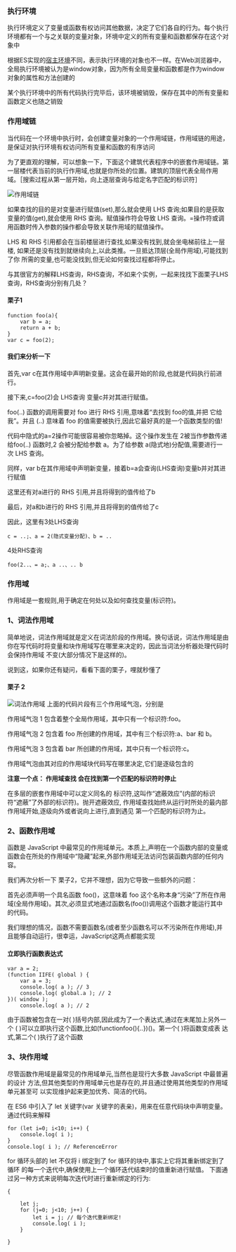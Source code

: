 ### 执行环境
执行环境定义了变量或函数有权访问其他数据，决定了它们各自的行为。每个执行环境都有一个与之关联的变量对象，环境中定义的所有变量和函数都保存在这个对象中


根据ES实现的[宿主环境](https://developer.mozilla.org/zh-CN/docs/Web/JavaScript/About_JavaScript#What_JavaScript_implementations_are_available.3F)不同，表示执行环境的对象也不一样。在Web浏览器中，全局执行环境被认为是window对象，因为所有全局变量和函数都是作为window对象的属性和方法创建的

某个执行环境中的所有代码执行完毕后，该环境被销毁，保存在其中的所有变量和函数定义也随之销毁

### 作用域链
当代码在一个环境中执行时，会创建变量对象的一个作用域链，作用域链的用途，是保证对执行环境有权访问所有变量和函数的有序访问


为了更直观的理解，可以想象一下，下面这个建筑代表程序中的嵌套作用域链。第一层楼代表当前的执行作用域,也就是你所处的位置。建筑的顶层代表全局作用域。［搜索过程从第一层开始，向上逐层查询与给定名字匹配的标识符］

![作用域链](https://static.oschina.net/uploads/img/201711/01110816_OkcI.jpg "作用域链")

如果查找的目的是对变量进行赋值(set),那么就会使用 LHS 查询;如果目的是获取变量的值(get),就会使用 RHS 查询。赋值操作符会导致 LHS 查询。=操作符或调用函数时传入参数的操作都会导致关联作用域的赋值操作。

LHS 和 RHS 引用都会在当前楼层进行查找,如果没有找到,就会坐电梯前往上一层楼, 如果还是没有找到就继续向上,以此类推。一旦抵达顶层(全局作用域),可能找到了你 所需的变量,也可能没找到,但无论如何查找过程都将停止。

与其很官方的解释LHS查询，RHS查询，不如来个实例，一起来找找下面栗子LHS查询，RHS查询分别有几处？
#### 栗子1
```
function foo(a){
    var b = a;
    return a + b;
}
var c = foo(2);
```
#### 我们来分析一下

首先,var c在其作用域中声明新变量。这会在最开始的阶段,也就是代码执行前进行。

接下来,c=foo(2)会 LHS查询 变量c并对其进行赋值。

foo(..) 函数的调用需要对 foo 进行 RHS 引用,意味着“去找到 foo的值,并把 它给我”。并且 (..) 意味着 foo 的值需要被执行,因此它最好真的是一个函数类型的值!

代码中隐式的a=2操作可能很容易被你忽略掉。这个操作发生在 2被当作参数传递给foo(..) 函数时,2 会被分配给参数  a。为了给参数 a(隐式地)分配值,需要进行一次 LHS 查询。

同样，var b在其作用域中声明新变量，接着b=a会查询(LHS查询)变量b并对其进行赋值

这里还有对a进行的 RHS 引用,并且将得到的值传给了b

最后，对a和b进行的 RHS 引用,并且将得到的值传给了c


因此，这里有3处LHS查询
```
c = ..;、a = 2(隐式变量分配)、b = ..
```
4处RHS查询
```
foo(2..、= a;、a ..、.. b
```

### 作用域
作用域是一套规则,用于确定在何处以及如何查找变量(标识符)。 

### 1、词法作用域
简单地说，词法作用域就是定义在词法阶段的作用域。换句话说，词法作用域是由你在写代码时将变量和块作用域写在哪里来决定的，因此当词法分析器处理代码时会保持作用域 不变(大部分情况下是这样的)。

说到这，如果你还有疑问，看看下面的栗子，哩就秒懂了

#### 栗子 2
![词法作用域](https://static.oschina.net/uploads/img/201711/01152341_hs4o.jpg "词法作用域")
上面的代码片段有三个作用域气泡，分别是

作用域气泡 1 包含着整个全局作用域，其中只有一个标识符:foo。

作用域气泡 2 包含着 foo 所创建的作用域，其中有三个标识符:a、bar 和 b。

作用域气泡 3 包含着 bar 所创建的作用域，其中只有一个标识符:c。

作用域气泡由其对应的作用域块代码写在哪里决定,它们是逐级包含的

**注意一个点： 作用域查找 会在找到第一个匹配的标识符时停止**

在多层的嵌套作用域中可以定义同名的 标识符,这叫作“遮蔽效应”(内部的标识符“遮蔽”了外部的标识符)。抛开遮蔽效应, 作用域查找始终从运行时所处的最内部作用域开始,逐级向外或者说向上进行,直到遇见 第一个匹配的标识符为止。

### 2、函数作用域
函数是 JavaScript 中最常见的作用域单元。本质上,声明在一个函数内部的变量或函数会在所处的作用域中“隐藏”起来,外部作用域无法访问包装函数内部的任何内容。

我们再次分析一下 栗子2，它并不理想，因为它导致一些额外的问题：

首先必须声明一个具名函数 foo()，这意味着 foo 这个名称本身“污染”了所在作用域(全局作用域)。其次,必须显式地通过函数名(foo())调用这个函数才能运行其中的代码。

我们理想的情况，函数不需要函数名(或者至少函数名可以不污染所在作用域),并且能够自动运行，很幸运，JavaScript这两点都能实现

#### 立即执行函数表达式
```
var a = 2;
(function IIFE( global ) {
    var a = 3;
    console.log( a ); // 3 
    console.log( global.a ); // 2
})( window );
    console.log( a ); // 2
```
由于函数被包含在一对( )括号内部,因此成为了一个表达式,通过在末尾加上另外一个 ( )可以立即执行这个函数,比如(functionfoo(){..})()。第一个( )将函数变成表 达式,第二个( )执行了这个函数

### 3、块作用域
尽管函数作用域是最常见的作用域单元,当然也是现行大多数 JavaScript 中最普遍的设计 方法,但其他类型的作用域单元也是存在的,并且通过使用其他类型的作用域单元甚至可 以实现维护起来更加优秀、简洁的代码。

在 ES6 中引入了 let 关键字(var 关键字的表亲)，用来在任意代码块中声明变量。通过代码来解释

```
for (let i=0; i<10; i++) { 
    console.log( i );
}
console.log( i ); // ReferenceError
```
for 循环头部的 let 不仅将 i 绑定到了 for 循环的块中,事实上它将其重新绑定到了循环 的每一个迭代中,确保使用上一个循环迭代结束时的值重新进行赋值。
下面通过另一种方式来说明每次迭代时进行重新绑定的行为:
```
{
```
```
    let j;
    for (j=0; j<10; j++) {
        let i = j; // 每个迭代重新绑定!
        console.log( i );
    }
```
```
}
```
